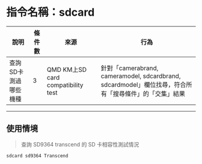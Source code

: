 # 指令名稱：sdcard

| 說明 | 條件數 | 來源 | 行為 |
| --- | --- | --- | --- |
| 查詢SD卡測過哪些機種 | 3 | QMD KM上SD card compatibility test | 針對「camerabrand, cameramodel, sdcardbrand, sdcardmodel」欄位找尋，符合所有「搜尋條件」的「交集」結果|

---

## 使用情境

> 查詢 SD9364 transcend 的 SD 卡相容性測試情況

```
sdcard sd9364 Transcend
```




